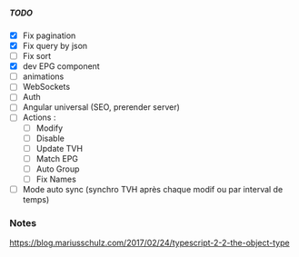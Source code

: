 ﻿
##### TODO

- [x] Fix pagination
- [x] Fix query by json
- [ ] Fix sort
- [x] dev EPG component
- [ ] animations
- [ ] WebSockets
- [ ] Auth
- [ ] Angular universal (SEO, prerender server)
- [ ] Actions :
    - [ ] Modify
    - [ ] Disable
    - [ ] Update TVH
    - [ ] Match EPG
    - [ ] Auto Group
    - [ ] Fix Names
- [ ] Mode auto sync (synchro TVH après chaque modif ou par interval de temps)

### Notes
https://blog.mariusschulz.com/2017/02/24/typescript-2-2-the-object-type

